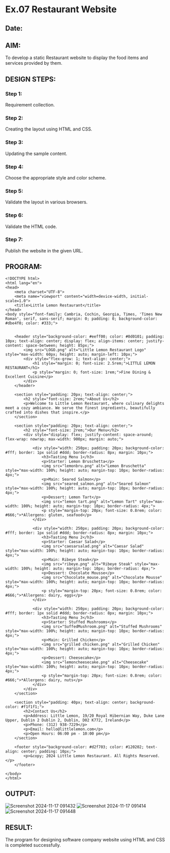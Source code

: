 # Ex.07 Restaurant Website
## Date:

## AIM:
To develop a static Restaurant website to display the food items and services provided by them.

## DESIGN STEPS:

### Step 1:
Requirement collection.

### Step 2:
Creating the layout using HTML and CSS.

### Step 3:
Updating the sample content.

### Step 4:
Choose the appropriate style and color scheme.

### Step 5:
Validate the layout in various browsers.

### Step 6:
Validate the HTML code.

### Step 7:
Publish the website in the given URL.

## PROGRAM:
```
<!DOCTYPE html>
<html lang="en">
<head>
    <meta charset="UTF-8">
    <meta name="viewport" content="width=device-width, initial-scale=1.0">
    <title>Little Lemon Restaurant</title>
</head>
<body style="font-family: Cambria, Cochin, Georgia, Times, 'Times New Roman', serif, sans-serif; margin: 0; padding: 0; background-color: #dbe4f0; color: #333;">

    
    <header style="background-color: #eeff00; color: #0d0101; padding: 10px; text-align: center; display: flex; align-items: center; justify-content: space-between; height: 85px;">
        <img src="LOGO.png" alt="Little Lemon Restaurant Logo" style="max-width: 60px; height: auto; margin-left: 10px;">
        <div style="flex-grow: 1; text-align: center;">
            <h1 style="margin: 0; font-size: 2.5rem;">LITTLE LEMON RESTAURANT</h1> 
            <p style="margin: 0; font-size: 1rem;">Fine Dining & Excellent Cuisine</p>
        </div>
    </header>

    <section style="padding: 20px; text-align: center;">
        <h2 style="font-size: 2rem;">About Us</h2>
        <p>Welcome to Little Lemon Restaurant, where culinary delights meet a cozy ambiance. We serve the finest ingredients, beautifully crafted into dishes that inspire.</p>
    </section>

    <section style="padding: 20px; text-align: center;">
        <h2 style="font-size: 2rem;">Our Menu</h2>
        <div style="display: flex; justify-content: space-around; flex-wrap: nowrap; max-width: 900px; margin: auto;">
            
            <div style="width: 250px; padding: 20px; background-color: #fff; border: 1px solid #ddd; border-radius: 8px; margin: 10px;">
                <h3>Tasting Menu 1</h3>
                <p>Starter: Lemon Bruschetta</p>
                <img src="lemonbru.png" alt="Lemon Bruschetta" style="max-width: 100%; height: auto; margin-top: 10px; border-radius: 4px;">
                <p>Main: Seared Salmon</p>
                <img src="seared_salmon.png" alt="Seared Salmon" style="max-width: 100%; height: auto; margin-top: 10px; border-radius: 4px;">
                <p>Dessert: Lemon Tart</p>
                <img src="lemon tart.png" alt="Lemon Tart" style="max-width: 100%; height: auto; margin-top: 10px; border-radius: 4px;">
                <p style="margin-top: 20px; font-size: 0.8rem; color: #666;">*Allergens: gluten, seafood</p>
            </div>

            <div style="width: 250px; padding: 20px; background-color: #fff; border: 1px solid #ddd; border-radius: 8px; margin: 10px;">
                <h3>Tasting Menu 2</h3>
                <p>Starter: Caesar Salad</p>
                <img src="caesarsalad.png" alt="Caesar Salad" style="max-width: 100%; height: auto; margin-top: 10px; border-radius: 4px;">
                <p>Main: Ribeye Steak</p>
                <img src="ribeye.png" alt="Ribeye Steak" style="max-width: 100%; height: auto; margin-top: 10px; border-radius: 4px;">
                <p>Dessert: Chocolate Mousse</p>
                <img src="Chocolate_mouse.png" alt="Chocolate Mousse" style="max-width: 100%; height: auto; margin-top: 10px; border-radius: 4px;">
                <p style="margin-top: 20px; font-size: 0.8rem; color: #666;">*Allergens: dairy, eggs</p>
            </div>

            <div style="width: 250px; padding: 20px; background-color: #fff; border: 1px solid #ddd; border-radius: 8px; margin: 10px;">
                <h3>Tasting Menu 3</h3>
                <p>Starter: Stuffed Mushrooms</p>
                <img src="SuffedMushroom.png" alt="Stuffed Mushrooms" style="max-width: 100%; height: auto; margin-top: 10px; border-radius: 4px;">
                <p>Main: Grilled Chicken</p>
                <img src="grilled chicken.png" alt="Grilled Chicken" style="max-width: 100%; height: auto; margin-top: 10px; border-radius: 4px;">
                <p>Dessert: Cheesecake</p>
                <img src="lemoncheesecake.png" alt="Cheesecake" style="max-width: 100%; height: auto; margin-top: 10px; border-radius: 4px;">
                <p style="margin-top: 20px; font-size: 0.8rem; color: #666;">*Allergens: dairy, nuts</p>
            </div>
        </div>
    </section>

    <section style="padding: 40px; text-align: center; background-color: #f1f1f1;">
        <h2>Contact Us</h2>
        <p>Address: Little Lemon, 19/20 Royal Hibernian Way, Duke Lane Upper, Dublin 2 Dublin 2, Dublin, D02 K772, Ireland</p>
        <p>Phone: (312) 938-7229</p>
        <p>Email: hello@littlelemon.com</p>
        <p>Open Hours: 06:00 pm - 10:00 pm</p>
    </section>

    <footer style="background-color: #d2f703; color: #120202; text-align: center; padding: 10px;">
        <p>&copy; 2024 Little Lemon Restaurant. All Rights Reserved.</p>
    </footer>

</body>
</html>
```


## OUTPUT:
![Screenshot 2024-11-17 091432](https://github.com/user-attachments/assets/c60d5b32-f1b9-434b-bc94-e07adfc0ce59)
![Screenshot 2024-11-17 091414](https://github.com/user-attachments/assets/9231b29a-e40e-4792-9949-c0c40d324355)
![Screenshot 2024-11-17 091448](https://github.com/user-attachments/assets/7eae4149-4d27-48a3-95dc-8f45e554daaa)


## RESULT:
The program for designing software company website using HTML and CSS is completed successfully.
